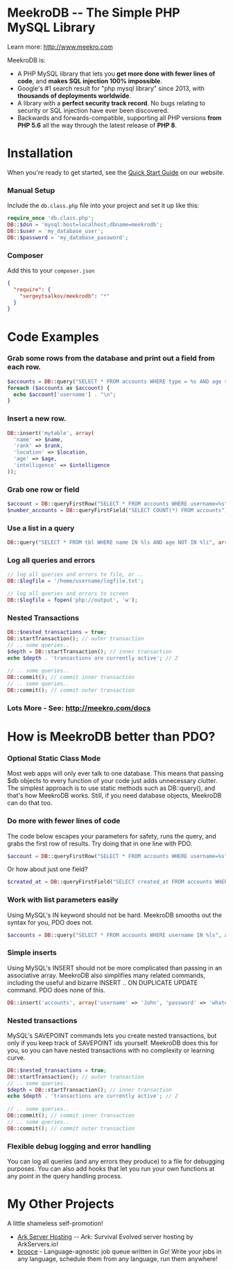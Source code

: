 MeekroDB -- The Simple PHP MySQL Library
========
Learn more: http://www.meekro.com

MeekroDB is: 

* A PHP MySQL library that lets you **get more done with fewer lines of code**, and **makes SQL injection 100% impossible**.
* Google's #1 search result for "php mysql library" since 2013, with **thousands of deployments worldwide**.
* A library with a **perfect security track record**. No bugs relating to security or SQL injection have ever been discovered.
* Backwards and forwards-compatible, supporting all PHP versions **from PHP 5.6** all the way through the latest release of **PHP 8**.

Installation
========
When you're ready to get started, see the [Quick Start Guide](http://www.meekro.com/quickstart.php) on our website.

### Manual Setup
Include the `db.class.php` file into your project and set it up like this:

```php
require_once 'db.class.php';
DB::$dsn = 'mysql:host=localhost;dbname=meekrodb';
DB::$user = 'my_database_user';
DB::$password = 'my_database_password';
```

### Composer
Add this to your `composer.json`

```json
{
  "require": {
    "sergeytsalkov/meekrodb": "*"
  }
}
```

Code Examples
========
### Grab some rows from the database and print out a field from each row.

```php
$accounts = DB::query("SELECT * FROM accounts WHERE type = %s AND age > %i", $type, 15);
foreach ($accounts as $account) {
  echo $account['username'] . "\n";
}
```



### Insert a new row.

```php
DB::insert('mytable', array(
  'name' => $name,
  'rank' => $rank,
  'location' => $location,
  'age' => $age,
  'intelligence' => $intelligence
));
```
    
### Grab one row or field

```php
$account = DB::queryFirstRow("SELECT * FROM accounts WHERE username=%s", 'Joe');
$number_accounts = DB::queryFirstField("SELECT COUNT(*) FROM accounts");
```

### Use a list in a query
```php
DB::query("SELECT * FROM tbl WHERE name IN %ls AND age NOT IN %li", array('John', 'Bob'), array(12, 15));
```

### Log all queries and errors
```php
// log all queries and errors to file, or ..
DB::$logfile = '/home/username/logfile.txt';

// log all queries and errors to screen
DB::$logfile = fopen('php://output', 'w');
```

### Nested Transactions
```php
DB::$nested_transactions = true;
DB::startTransaction(); // outer transaction
// .. some queries..
$depth = DB::startTransaction(); // inner transaction
echo $depth . 'transactions are currently active'; // 2
 
// .. some queries..
DB::commit(); // commit inner transaction
// .. some queries..
DB::commit(); // commit outer transaction
```
    
### Lots More - See: http://meekro.com/docs

    
How is MeekroDB better than PDO?
========
### Optional Static Class Mode
Most web apps will only ever talk to one database. This means that 
passing $db objects to every function of your code just adds unnecessary clutter. 
The simplest approach is to use static methods such as DB::query(), and that's how 
MeekroDB works. Still, if you need database objects, MeekroDB can do that too.

### Do more with fewer lines of code
The code below escapes your parameters for safety, runs the query, and grabs 
the first row of results. Try doing that in one line with PDO.

```php
$account = DB::queryFirstRow("SELECT * FROM accounts WHERE username=%s", 'Joe');
```

Or how about just one field?

```php
$created_at = DB::queryFirstField("SELECT created_at FROM accounts WHERE username=%s", 'Joe');
```

### Work with list parameters easily
Using MySQL's IN keyword should not be hard. MeekroDB smooths out the syntax for you, 
PDO does not.

```php
$accounts = DB::query("SELECT * FROM accounts WHERE username IN %ls", array('Joe', 'Frank'));
```


### Simple inserts
Using MySQL's INSERT should not be more complicated than passing in an 
associative array. MeekroDB also simplifies many related commands, including 
the useful and bizarre INSERT .. ON DUPLICATE UPDATE command. PDO does none of this.

```php
DB::insert('accounts', array('username' => 'John', 'password' => 'whatever'));
```

### Nested transactions
MySQL's SAVEPOINT commands lets you create nested transactions, but only 
if you keep track of SAVEPOINT ids yourself. MeekroDB does this for you, 
so you can have nested transactions with no complexity or learning curve.

```php
DB::$nested_transactions = true;
DB::startTransaction(); // outer transaction
// .. some queries..
$depth = DB::startTransaction(); // inner transaction
echo $depth . 'transactions are currently active'; // 2
 
// .. some queries..
DB::commit(); // commit inner transaction
// .. some queries..
DB::commit(); // commit outer transaction
```

### Flexible debug logging and error handling
You can log all queries (and any errors they produce) to a file for debugging purposes. You can also add hooks that let you run your own functions at any point in the query handling process.


My Other Projects
========
A little shameless self-promotion!

  * [Ark Server Hosting](https://arkservers.io) -- Ark: Survival Evolved server hosting by ArkServers.io!
  * [brooce](https://github.com/SergeyTsalkov/brooce) - Language-agnostic job queue written in Go! Write your jobs in any language, schedule them from any language, run them anywhere!
